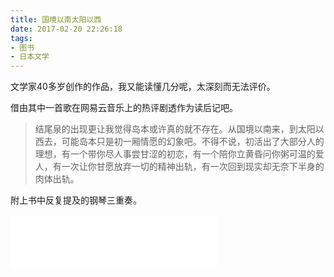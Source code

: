 ```yaml
---
title: 国境以南太阳以西
date: 2017-02-20 22:26:18
tags:
- 图书
- 日本文学
---
```


文学家40多岁创作的作品，我又能读懂几分呢，太深刻而无法评价。

借由其中一首歌在网易云音乐上的热评剧透作为读后记吧。

> 结尾泉的出现更让我觉得岛本或许真的就不存在。从国境以南来，到太阳以西去，可能岛本只是初一厢情愿的幻象吧。不得不说，初活出了大部分人的理想，有一个带你尽人事尝甘涩的初恋，有一个陪你立黄昏问你粥可温的爱人，有一次让你甘愿放弃一切的精神出轨，有一次回到现实却无奈下半身的肉体出轨。

附上书中反复提及的钢琴三重奏。

<iframe frameborder="no" border="0" marginwidth="0" marginheight="0" width=330 height=86 src="//music.163.com/outchain/player?type=2&id=1793601&auto=0&height=66"></iframe>
